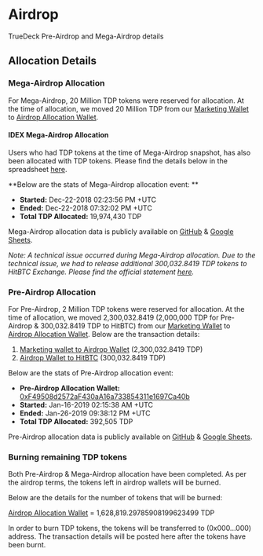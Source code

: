 # Airdrop
TrueDeck Pre-Airdrop and Mega-Airdrop details

## Allocation Details
### Mega-Airdrop Allocation
For Mega-Airdrop, 20 Million TDP tokens were reserved for allocation. At the time of allocation, we moved 20 Million TDP from our [Marketing Wallet](https://etherscan.io/token/0x5b11aacb6bddb9ffab908fdce739bf4aed554327?a=0x88a9b040be0d6b64f79e8ec32dbc08abce5f9d73) to [Airdrop Allocation Wallet](https://etherscan.io/token/0x5b11aacb6bddb9ffab908fdce739bf4aed554327?a=0xea7da5261c82a56e7bb555cdae593ba83fdbae52).

#### IDEX Mega-Airdrop Allocation
Users who had TDP tokens at the time of Mega-Airdrop snapshot, has also been allocated with TDP tokens.
Please find the details below in the spreadsheet [here](https://docs.google.com/spreadsheets/d/10dRPiz7ldrZDNUSkrC4jwuuo-Cq1ccfPKaBzQ6rWtGQ/edit?usp=sharing).

**Below are the stats of Mega-Airdrop allocation event: **
- **Started:** Dec-22-2018 02:23:56 PM +UTC
- **Ended:** Dec-22-2018 07:32:02 PM +UTC
- **Total TDP Allocated:** 19,974,430 TDP

Mega-Airdrop allocation data is publicly available on [GitHub](https://github.com/TrueDeck/Airdrop/blob/master/TDP%20Mega%20Airdrop%20Allocation.pdf) & [Google Sheets](https://docs.google.com/spreadsheets/d/1LXDdl5s6v5FZ6XHQJn7jk2ZN4H7Ptqjt-DRFX0FaPIw/edit?usp=sharing).

*Note: A technical issue occurred during Mega-Airdrop allocation. Due to the technical issue, we had to release additional 300,032.8419 TDP tokens to HitBTC Exchange. Please find the official statement [here](https://steemit.com/truedeck/@truedeck/statement-regarding-release-of-additional-300-000-tdp-for-mega-airdrop-allocation).*

### Pre-Airdrop Allocation
For Pre-Airdrop, 2 Million TDP tokens were reserved for allocation. At the time of allocation, we moved 2,300,032.8419 (2,000,000 TDP for Pre-Airdrop & 300,032.8419 TDP to HitBTC) from our [Marketing Wallet](https://etherscan.io/token/0x5b11aacb6bddb9ffab908fdce739bf4aed554327?a=0x88a9b040be0d6b64f79e8ec32dbc08abce5f9d73) to [Airdrop Allocation Wallet](https://etherscan.io/token/0x5b11aacb6bddb9ffab908fdce739bf4aed554327?a=0xea7da5261c82a56e7bb555cdae593ba83fdbae52).
Below are the transaction details:
1. [Marketing wallet to Airdrop Wallet](https://etherscan.io/tx/0x9a6ef0370f9a4e5f097cb8c203fd063be1c46ecb8112655d3d7ba43a2698cc4c) (2,300,032.8419 TDP)
2. [Airdrop Wallet to HitBTC](https://etherscan.io/tx/0x644c35662bbad02181f49db81f995edab7479cb63237e371c1d30367b790d14f) (300,032.8419 TDP)

Below are the stats of Pre-Airdrop allocation event:
- **Pre-Airdrop Allocation Wallet:** [0xF49508d2572aF430aA16a733854311e1697Ca40b](https://etherscan.io/token/0x5b11aacb6bddb9ffab908fdce739bf4aed554327?a=0xf49508d2572af430aa16a733854311e1697ca40b)
- **Started:** Jan-16-2019 02:15:38 AM +UTC
- **Ended:** Jan-26-2019 09:38:12 PM +UTC
- **Total TDP Allocated:** 392,505 TDP

Pre-Airdrop allocation data is publicly available on [GitHub](https://github.com/TrueDeck/Airdrop/blob/master/TDP%20Pre%20Airdrop%20Allocation.pdf) & [Google Sheets](https://docs.google.com/spreadsheets/d/1rBl3jsE7i31dvF9oFVXOpaVbeumbQfIQBNyk1DJucVc/edit?usp=sharing).


### Burning remaining TDP tokens
Both Pre-Airdrop & Mega-Airdrop allocation have been completed. As per the airdrop terms, the tokens left in airdrop wallets will be burned.

Below are the details for the number of tokens that will be burned:

[Airdrop Allocation Wallet](https://etherscan.io/token/0x5b11aacb6bddb9ffab908fdce739bf4aed554327?a=0xea7da5261c82a56e7bb555cdae593ba83fdbae52) = 1,628,819.29785908199623499 TDP 

In order to burn TDP tokens, the tokens will be transferred to (0x000...000) address. The transaction details will be posted here after the tokens have been burnt.
  
